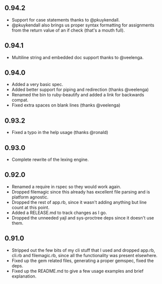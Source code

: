 ## 0.94.2
* Support for case statements thanks to @pkuykendall.
* @pkuykendall also brings us proper syntax formatting for assignments from the return value of an if check (that's a mouth full).

## 0.94.1
* Multiline string and embedded doc support thanks to @veelenga.

## 0.94.0
* Added a very basic spec.
* Added better support for piping and redirection (thanks @veelenga)
* Renamed the bin to ruby-beautify and added a link for backwards compat.
* Fixed extra spaces on blank lines (thanks @veelenga)

## 0.93.2
* Fixed a typo in the help usage (thanks @ronald)

## 0.93.0
* Complete rewrite of the lexing engine.

## 0.92.0
* Renamed a require in rspec so they would work again.
* Dropped filemagic since this already has excellent file parsing and is platform agnostic.
* Dropped the rest of app.rb, since it wasn't adding anything but line count at this point.
* Added a RELEASE.md to track changes as I go.
* Dropped the unneeded yajl and sys-proctree deps since it doesn't use them.

## 0.91.0
* Stripped out the few bits of my cli stuff that I used and dropped app.rb, cli.rb and filemagic.rb, since all the functionality was present elsewhere.
* Fixed up the gem related files, generating a proper gemspec, fixed the deps.
* Fixed up the README.md to give a few usage examples and brief explanation.
